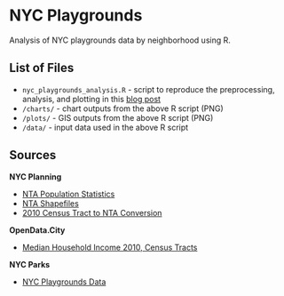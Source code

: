 NYC Playgrounds
===

Analysis of NYC playgrounds data by neighborhood using R.

## List of Files

* `nyc_playgrounds_analysis.R` - script to reproduce the preprocessing, analysis, and plotting in this [blog post](https://ryancquan.com/blog/2015/02/09/nyc-playgrounds/)
* `/charts/` - chart outputs from the above R script (PNG)
* `/plots/` - GIS outputs from the above R script (PNG)
* `/data/` - input data used in the above R script

## Sources

**NYC Planning**

* [NTA Population Statistics](http://www.nyc.gov/html/dcp/download/census/census2010/t_sf1_p2_nta.xlsx)
* [NTA Shapefiles](http://www.nyc.gov/html/dcp/download/bytes/nynta_14d.zip)
* [2010 Census Tract to NTA Conversion](http://www.nyc.gov/html/dcp/download/census/nyc2010census_tabulation_equiv.xlsx)

**OpenData.City**

* [Median Household Income 2010, Census Tracts](http://catalog.opendata.city/dataset/median-household-income-2010-census-tracts)

**NYC Parks**

* [NYC Playgrounds Data](http://www.nycgovparks.org/bigapps/DPR_Playgrounds_001)